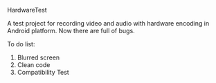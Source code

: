HardwareTest


A test project for recording video and audio with hardware encoding in Android platform. 
Now there are full of bugs.


To do list:  
1. Blurred screen   
2. Clean code
3. Compatibility Test
